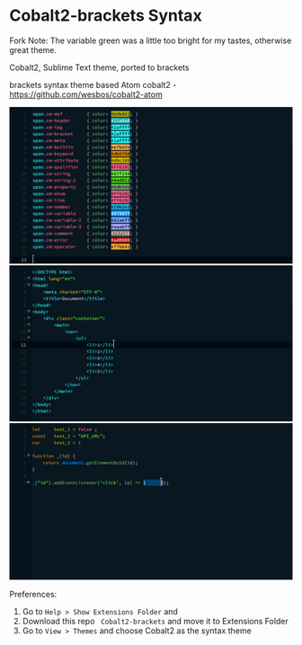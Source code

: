 # Cobalt2-brackets Syntax

Fork Note: The variable green was a little too bright for my tastes, otherwise great theme.

Cobalt2, Sublime Text theme, ported to brackets

brackets syntax theme based Atom cobalt2 - <https://github.com/wesbos/cobalt2-atom>


![Screenshot](https://github.com/CRY-D/Cobalt2-brackets/raw/master/css.png)
![Screenshot](https://github.com/CRY-D/Cobalt2-brackets/raw/master/html.png)
![Screenshot](https://github.com/CRY-D/Cobalt2-brackets/raw/master/js.png)

Preferences:

1. Go to `Help > Show Extensions Folder` and 
2. Download this repo ` Cobalt2-brackets` and move it to Extensions Folder
3. Go to `View > Themes` and choose Cobalt2 as the syntax theme
